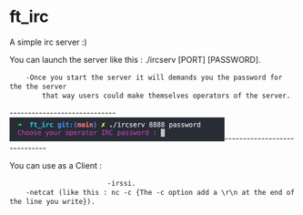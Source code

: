 # ft_irc

A simple irc server :)

You can launch the server like this : ./ircserv [PORT] [PASSWORD].
									
		-Once you start the server it will demands you the password for the the server
			that way users could make themselves operators of the server.




-----------------------------![plot](./img/Launch.png)-----------------------------

You can use as a Client : 

							-irssi.
		-netcat (like this : nc -c {The -c option add a \r\n at the end of the line you write}).